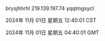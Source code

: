 brysjhhrhl 219.139.197.74 yqqlmgsycl

2024年 11月 01日 星期五 12:40:01 CST

2024年 11月 01日 星期五 04:40:01 GMT
